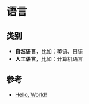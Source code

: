 # 语言

## 类别

* **自然语言**，比如：英语、日语
* **人工语言**，比如：计算机语言

## 参考

* [Hello, World!](https://github.com/leachim6/hello-world)
